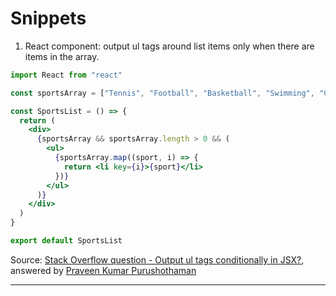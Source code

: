 # Snippets

1. React component: output ul tags around list items only when there are items in the array.

```jsx
import React from "react"

const sportsArray = ["Tennis", "Football", "Basketball", "Swimming", "Chess"]

const SportsList = () => {
  return (
    <div>
      {sportsArray && sportsArray.length > 0 && (
        <ul>
          {sportsArray.map((sport, i) => {
            return <li key={i}>{sport}</li>
          })}
        </ul>
      )}
    </div>
  )
}

export default SportsList
```

Source: [Stack Overflow question - Output ul tags conditionally in JSX?](https://stackoverflow.com/questions/71704452/output-ul-tags-conditionally-in-jsx/71704495?noredirect=1#comment126724402_71704495), answered by [Praveen Kumar Purushothaman](https://stackoverflow.com/users/462627/praveen-kumar-purushothaman)

---

